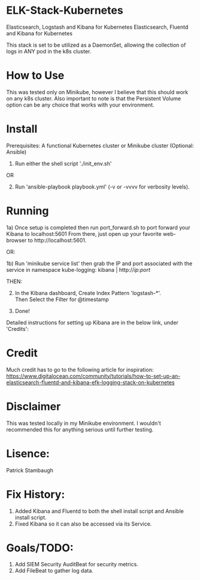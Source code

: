 # ELK-Stack-Kubernetes
Elasticsearch, Logstash and Kibana for Kubernetes
Elasticsearch, Fluentd and Kibana for Kubernetes

This stack is set to be utilized as a DaemonSet, allowing the collection of logs in ANY pod in the k8s cluster.

# How to Use
This was tested only on Minikube, however I believe that this should work on any k8s cluster.
Also important to note is that the Persistent Volume option can be any choice that works with your environment.

# Install
Prerequisites: A functional Kubernetes cluster or Minikube cluster
(Optional: Ansible)

1) Run either the shell script './init_env.sh' 

OR

2) Run 'ansible-playbook playbook.yml' (-v or -vvvv for verbosity levels).

# Running
1a) Once setup is completed then run port_forward.sh to port forward your Kibana to localhost:5601 
From there, just open up your favorite web-browser to http://localhost:5601.

OR:

1b) Run 'minikube service list' then grab the IP and port associated with the service in namespace kube-logging: kibana | http://*ip*:*port*

THEN:

2) In the Kibana dashboard, Create Index Pattern 'logstash-*'.  
   Then Select the Filter for @timestamp

3) Done!


Detailed instructions for setting up Kibana are in the below link, under 'Credits':

# Credit
Much credit has to go to the following article for inspiration:
https://www.digitalocean.com/community/tutorials/how-to-set-up-an-elasticsearch-fluentd-and-kibana-efk-logging-stack-on-kubernetes

# Disclaimer
This was tested locally in my Minikube environment.  I wouldn't recommended this for anything serious until further testing.

# Lisence:
Patrick Stambaugh

# Fix History:
1) Added Kibana and Fluentd to both the shell install script and Ansible install script.
2) Fixed Kibana so it can also be accessed via its Service.

# Goals/TODO:
1) Add SIEM Security AuditBeat for security metrics.
2) Add FileBeat to gather log data.
